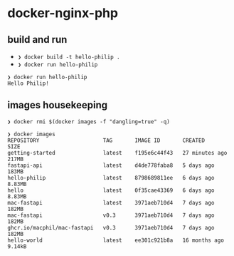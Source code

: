 # docker-nginx-php

## build and run

- `❯ docker build -t hello-philip .`
- `❯ docker run hello-philip`

```
❯ docker run hello-philip
Hello Philip!
```

## images housekeeping

`❯ docker rmi $(docker images -f "dangling=true" -q)`

```
❯ docker images
REPOSITORY                    TAG       IMAGE ID       CREATED          SIZE
getting-started               latest    f195e6c44f43   27 minutes ago   217MB
fastapi-api                   latest    d4de778faba8   5 days ago       183MB
hello-philip                  latest    8798689811ee   6 days ago       8.83MB
hello                         latest    0f35cae43369   6 days ago       8.83MB
mac-fastapi                   latest    3971aeb710d4   7 days ago       182MB
mac-fastapi                   v0.3      3971aeb710d4   7 days ago       182MB
ghcr.io/macphil/mac-fastapi   v0.3      3971aeb710d4   7 days ago       182MB
hello-world                   latest    ee301c921b8a   16 months ago    9.14kB
```
